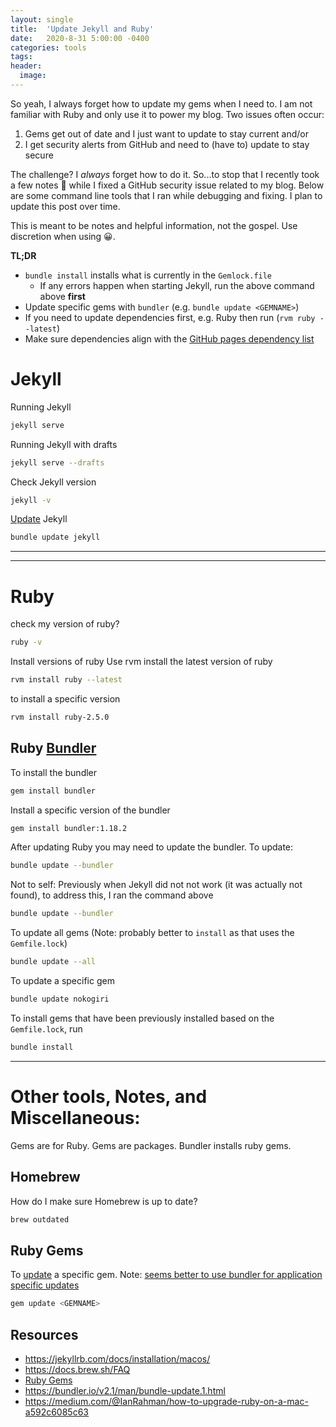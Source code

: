 ```yaml
---
layout: single
title:  'Update Jekyll and Ruby'
date:   2020-8-31 5:00:00 -0400
categories: tools
tags:
header:
  image:
---
```

So yeah, I always forget how to update my gems when I need to. I am not familiar with Ruby and only use it to power my blog.  Two issues often occur:
1. Gems get out of date and I just want to update to stay current and/or
2. I get security alerts from GitHub and need to (have to) update to stay secure

The challenge? I _always_ forget how to do it. So...to stop that I recently took a few notes 📝 while I fixed a GitHub security issue related to my blog. Below are some command line tools that I ran while debugging and fixing. I plan to update this post over time.

This is meant to be notes and helpful information, not the gospel. Use discretion when using 😀.


**TL;DR**
- `bundle install` installs what is currently in the `Gemlock.file`
  - If any errors happen when starting Jekyll, run the above command above **first**
- Update specific gems with `bundler` (e.g. `bundle update <GEMNAME>`)
- If you need to update dependencies first, e.g. Ruby then run (`rvm ruby --latest`)
- Make sure dependencies align with the [GitHub pages dependency list](https://pages.github.com/versions/)

# Jekyll

Running Jekyll
```sh
jekyll serve
```

Running Jekyll with drafts
```sh
jekyll serve --drafts
```

Check Jekyll version
```sh
jekyll -v
```

[Update](https://jekyllrb.com/docs/upgrading/) Jekyll
```sh
bundle update jekyll
```
___
---

# Ruby
check my version of ruby?
```sh
ruby -v
```

Install versions of ruby
Use rvm install the latest version of ruby
```sh
rvm install ruby --latest
```

to install a specific version
```sh
rvm install ruby-2.5.0
```

## Ruby [Bundler](https://bundler.io)
To install the bundler
```sh
gem install bundler
```

Install a specific version of the bundler
```sh
gem install bundler:1.18.2
```

After updating Ruby you may need to update the bundler. To update:
```sh
bundle update --bundler
```

Not to self: Previously when Jekyll did not not work (it was actually not found), to address this, I ran the command above
```sh
bundle update --bundler
```

To update all gems (Note: probably better to `install` as that uses the `Gemfile.lock`)
```sh
bundle update --all
```

To update a specific gem
```sh
bundle update nokogiri
```

To install gems that have been previously installed based on the `Gemfile.lock`, run
```sh
bundle install
```
---
# Other tools, Notes, and Miscellaneous:

Gems are for Ruby. Gems are packages. Bundler installs ruby gems.

## Homebrew
How do I make sure Homebrew is up to date?
```sh
brew outdated
```

## Ruby Gems
To [update](https://guides.rubygems.org/command-reference/#gem-update) a specific gem. Note: [seems better to use bundler for application specific updates](https://stackoverflow.com/questions/4604064/rubygems-bundler-and-rvm-confusion)
```sh
gem update <GEMNAME>
```

## Resources
- https://jekyllrb.com/docs/installation/macos/
- https://docs.brew.sh/FAQ
- [Ruby Gems](https://guides.rubygems.org/rubygems-basics/)
- https://bundler.io/v2.1/man/bundle-update.1.html
- https://medium.com/@IanRahman/how-to-upgrade-ruby-on-a-mac-a592c6085c63
